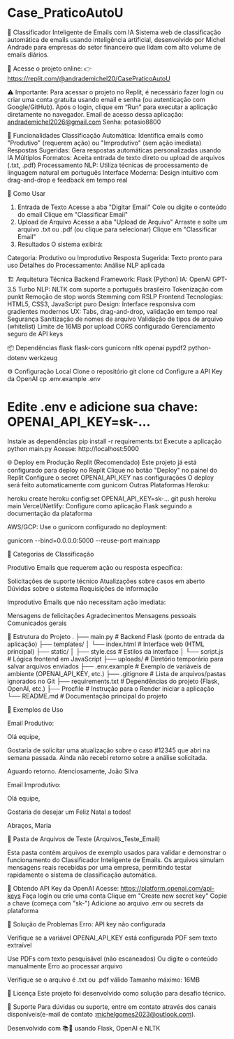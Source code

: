 # Case_PraticoAutoU

📧 Classificador Inteligente de Emails com IA
Sistema web de classificação automática de emails usando inteligência artificial, desenvolvido por Michel Andrade para empresas do setor financeiro que lidam com alto volume de emails diários.

🔗 Acesse o projeto online:
👉 https://replit.com/@andrademichel20/CasePraticoAutoU

⚠️ Importante: Para acessar o projeto no Replit, é necessário fazer login ou criar uma conta gratuita usando email e senha (ou autenticação com Google/GitHub).
Após o login, clique em “Run” para executar a aplicação diretamente no navegador.
Email de acesso dessa aplicação: andrademichel2026@gmail.com
Senha: potasio8800


🎯 Funcionalidades
Classificação Automática: Identifica emails como "Produtivo" (requerem ação) ou "Improdutivo" (sem ação imediata)
Respostas Sugeridas: Gera respostas automáticas personalizadas usando IA
Múltiplos Formatos: Aceita entrada de texto direto ou upload de arquivos (.txt, .pdf)
Processamento NLP: Utiliza técnicas de processamento de linguagem natural em português
Interface Moderna: Design intuitivo com drag-and-drop e feedback em tempo real

🚀 Como Usar
1. Entrada de Texto
Acesse a aba "Digitar Email"
Cole ou digite o conteúdo do email
Clique em "Classificar Email"
2. Upload de Arquivo
Acesse a aba "Upload de Arquivo"
Arraste e solte um arquivo .txt ou .pdf (ou clique para selecionar)
Clique em "Classificar Email"
3. Resultados
O sistema exibirá:

Categoria: Produtivo ou Improdutivo
Resposta Sugerida: Texto pronto para uso
Detalhes do Processamento: Análise NLP aplicada

🏗️ Arquitetura Técnica
Backend
Framework: Flask (Python)
IA: OpenAI GPT-3.5 Turbo
NLP: NLTK com suporte a português brasileiro
Tokenização com punkt
Remoção de stop words
Stemming com RSLP
Frontend
Tecnologias: HTML5, CSS3, JavaScript puro
Design: Interface responsiva com gradientes modernos
UX: Tabs, drag-and-drop, validação em tempo real
Segurança
Sanitização de nomes de arquivo
Validação de tipos de arquivo (whitelist)
Limite de 16MB por upload
CORS configurado
Gerenciamento seguro de API keys

📦 Dependências
flask
flask-cors
gunicorn
nltk
openai
pypdf2
python-dotenv
werkzeug

⚙️ Configuração Local
Clone o repositório
git clone <seu-repositorio>
cd <nome-do-projeto>
Configure a API Key da OpenAI
cp .env.example .env
# Edite .env e adicione sua chave: OPENAI_API_KEY=sk-...
Instale as dependências
pip install -r requirements.txt
Execute a aplicação
python main.py
Acesse: http://localhost:5000

🌐 Deploy em Produção
Replit (Recomendado)
Este projeto já está configurado para deploy no Replit
Clique no botão "Deploy" no painel do Replit
Configure o secret OPENAI_API_KEY nas configurações
O deploy será feito automaticamente com gunicorn
Outras Plataformas
Heroku:

heroku create <nome-app>
heroku config:set OPENAI_API_KEY=sk-...
git push heroku main
Vercel/Netlify: Configure como aplicação Flask seguindo a documentação da plataforma

AWS/GCP: Use o gunicorn configurado no deployment:

gunicorn --bind=0.0.0.0:5000 --reuse-port main:app

📝 Categorias de Classificação

Produtivo
Emails que requerem ação ou resposta específica:

Solicitações de suporte técnico
Atualizações sobre casos em aberto
Dúvidas sobre o sistema
Requisições de informação

Improdutivo
Emails que não necessitam ação imediata:

Mensagens de felicitações
Agradecimentos
Mensagens pessoais
Comunicados gerais

🔧 Estrutura do Projeto
.
├── main.py                 # Backend Flask (ponto de entrada da aplicação)
├── templates/
│   └── index.html          # Interface web (HTML principal)
├── static/
│   ├── style.css           # Estilos da interface
│   └── script.js           # Lógica frontend em JavaScript
├── uploads/                # Diretório temporário para salvar arquivos enviados
├── .env.example            # Exemplo de variáveis de ambiente (OPENAI_API_KEY, etc.)
├── .gitignore              # Lista de arquivos/pastas ignorados no Git
├── requirements.txt        # Dependências do projeto (Flask, OpenAI, etc.)
├── Procfile                # Instrução para o Render iniciar a aplicação
└── README.md               # Documentação principal do projeto

🎨 Exemplos de Uso

Email Produtivo:

Olá equipe,

Gostaria de solicitar uma atualização sobre o caso #12345 
que abri na semana passada. Ainda não recebi retorno sobre 
a análise solicitada.

Aguardo retorno.
Atenciosamente,
João Silva

Email Improdutivo:

Olá equipe,

Gostaria de desejar um Feliz Natal a todos!

Abraços,
Maria

🧩 Pasta de Arquivos de Teste (Arquivos_Teste_Email)

Esta pasta contém arquivos de exemplo usados para validar e demonstrar o funcionamento do Classificador Inteligente de Emails.
Os arquivos simulam mensagens reais recebidas por uma empresa, permitindo testar rapidamente o sistema de classificação automática.

🔐 Obtendo API Key da OpenAI
Acesse: https://platform.openai.com/api-keys
Faça login ou crie uma conta
Clique em "Create new secret key"
Copie a chave (começa com "sk-")
Adicione ao arquivo .env ou secrets da plataforma

🐛 Solução de Problemas
Erro: API key não configurada

Verifique se a variável OPENAI_API_KEY está configurada
PDF sem texto extraível

Use PDFs com texto pesquisável (não escaneados)
Ou digite o conteúdo manualmente
Erro ao processar arquivo

Verifique se o arquivo é .txt ou .pdf válido
Tamanho máximo: 16MB

📄 Licença
Este projeto foi desenvolvido como solução para desafio técnico.

👥 Suporte
Para dúvidas ou suporte, entre em contato através dos canais disponíveis(e-mail de contato :michelgomes2023@outlook.com).

Desenvolvido com 📚🤖 usando Flask, OpenAI e NLTK
